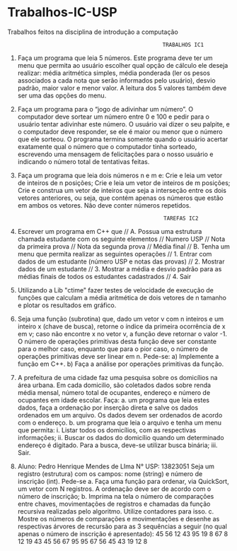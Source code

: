# Trabalhos-IC-USP
Trabalhos feitos na disciplina de introdução a computação


                                                     TRABALHOS IC1
1. Faça um programa que leia 5 números. Este programa deve ter um menu que permita ao
usuário escolher qual opção de cálculo ele deseja realizar: média aritmética simples,
média ponderada (ler os pesos associados a cada nota que serão informados pelo
usuário), desvio padrão, maior valor e menor valor. A leitura dos 5 valores também deve
ser uma das opções do menu.

2. Faça um programa para o “jogo de adivinhar um número”. O computador deve sortear
um número entre 0 e 100 e pedir para o usuário tentar adivinhar este número. O usuário
vai dizer o seu palpite, e o computador deve responder, se ele é maior ou menor que o
número que ele sorteou. O programa termina somente quando o usuário acertar
exatamente qual o número que o computador tinha sorteado, escrevendo uma mensagem
de felicitações para o nosso usuário e indicando o número total de tentativas feitas.

3. Faça um programa que leia dois números n e m e:
 Crie e leia um vetor de inteiros de n posições;
 Crie e leia um vetor de inteiros de m posições;
 Crie e construa um vetor de inteiros que seja a interseção entre os dois vetores 
anteriores, ou seja, que contém apenas os números que estão em
ambos os vetores. Não deve conter números repetidos.

                                                     TAREFAS IC2
4. Escrever um programa em C++ que
// A. Possua uma estrutura chamada estudante com os seguinte elementos
// Numero USP
// Nota da primeira prova
// Nota da segunda prova
// Média final
// B. Tenha um menu que permita realizar as seguintes operações
// 1. Entrar com dados de um estudante (número USP e notas das provas)
// 2. Mostrar dados de um estudante
// 3. Mostrar a média e desvio padrão para as médias finais de todos os estudantes cadastrados
// 4. Sair

5. Utilizando a Lib "ctime" fazer testes de velocidade de execução de funções que calculam a 
média aritmética de dois  vetores de n tamanho e plotar os resultados em gráfico.

6. Seja uma função (subrotina) que, dado um vetor v com n inteiros e um inteiro x
(chave de busca), retorne o índice da primeira ocorrência de x em v; caso não
encontre x no vetor v, a função deve retornar o valor -1. O número de operações
primitivas desta função deve ser constante para o melhor caso, enquanto que para
o pior caso, o número de operações primitivas deve ser linear em n. Pede-se:
a) Implemente a função em C++.
b) Faça a análise por operações primitivas da função.

7. A prefeitura de uma cidade faz uma pesquisa sobre os domicílios na área urbana. Em
cada domicilio, são coletados dados sobre renda média mensal, número total de
ocupantes, endereço e número de ocupantes em idade escolar. Faça:
a. um programa que leia estes dados, faça a ordenação por inserção direta e salve
os dados ordenados em um arquivo. Os dados devem ser ordenados de acordo
com o endereço.
b. um programa que leia o arquivo e tenha um menu que permita:
i. Listar todos os domicílios, com as respectivas informações;
ii. Buscar os dados do domicílio quando um determinado endereço é
digitado. Para a busca, deve-se utilizar busca binária;
iii. Sair.

8. Aluno: Pedro Henrique Mendes de LIma
  N° USP: 13823051
  Seja um registro (estrutura) com os campos: nome (string) e número de inscrição (int).
Pede-se
a. Faça uma função para ordenar, via QuickSort, um vetor com N registros. A
ordenação deve ser de acordo com o número de inscrição;
b. Imprima na tela o número de comparações entre chaves, movimentações de
registros e chamadas da função recursiva realizadas pelo algoritmo. Utilize
contadores para isso.
c. Mostre os números de comparações e movimentações e desenhe as respectivas
árvores de recursão para as 3 sequências a seguir (no qual apenas o número de
inscrição é apresentado):
 45 56 12 43 95 19 8 67
 8 12 19 43 45 56 67 95
 95 67 56 45 43 19 12 8

 
